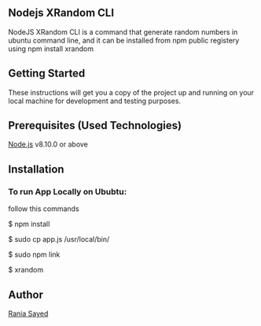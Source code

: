 
<h2>Nodejs XRandom CLI</h2>
NodeJS XRandom CLI is a command that generate random numbers in ubuntu command line, and it can be installed from npm public registery using npm install xrandom


<h2>Getting Started</h2>
These instructions will get you a copy of the project up and running on your local machine for development and testing purposes.


<h2>Prerequisites (Used Technologies) </h2>

<a href="https://nodejs.org/en/docs/">Node.js</a> v8.10.0 or above

<h2>Installation</h2>

<h3>To run App Locally on Ububtu:</h3> 
follow this commands

$ npm install

$ sudo cp app.js /usr/local/bin/

$ sudo npm link

$ xrandom


<h2>Author</h2>
<a href="https://github.com/raniaSayed">Rania Sayed</a>
